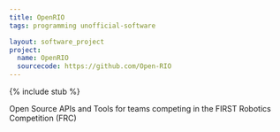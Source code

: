```yaml
---
title: OpenRIO
tags: programming unofficial-software

layout: software_project
project:
  name: OpenRIO
  sourcecode: https://github.com/Open-RIO
---
```


{% include stub %}

Open Source APIs and Tools for teams competing in the FIRST Robotics Competition (FRC)
